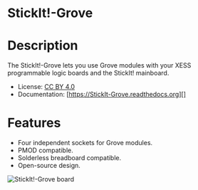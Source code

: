 # StickIt!-Grove


# Description

The StickIt!-Grove lets you use Grove modules with your XESS programmable logic boards and the StickIt! mainboard.

* License: [CC BY 4.0](http://creativecommons.org/licenses/by/4.0/legalcode)
* Documentation: [https://StickIt-Grove.readthedocs.org][]


# Features

* Four independent sockets for Grove modules.
* PMOD compatible.
* Solderless breadboard compatible.
* Open-source design.

![StickIt!-Grove board](http://www.xess.com/static/media/product/.thumbnails/product_cover_1-0x300.jpg)
